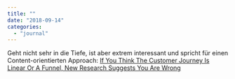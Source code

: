 ```yaml
---
title: ""
date: "2018-09-14"
categories: 
  - "journal"
---
```


Geht nicht sehr in die Tiefe, ist aber extrem interessant und spricht für einen Content-orientierten Approach: [If You Think The Customer Journey Is Linear Or A Funnel, New Research Suggests You Are Wrong](https://www.forbes.com/sites/kimberlywhitler/2018/09/08/if-you-think-the-customer-journey-is-linear-or-a-funnel-new-research-suggests-you-are-wrong/#e7fbe06640a6)
